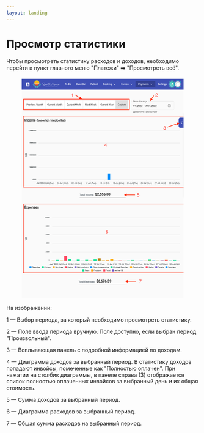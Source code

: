 ```yaml
---
layout: landing
---
```


# Просмотр статистики

Чтобы просмотреть статистику расходов и доходов, необходимо перейти в пункт главного меню "Платежи" ➡️ "Просмотреть всё".

<figure><img src="../../../.gitbook/assets/sybillehealth.com_dashboard_payment_view-all (1).png" alt=""><figcaption></figcaption></figure>

На изображении:

1 — Выбор периода, за который необходимо просмотреть статистику.&#x20;

2 — Поле ввода периода вручную. Поле доступно, если выбран период "Произвольный".

3 — Всплывающая панель с подробной информацией по доходам.

4 — Диаграмма доходов за выбранный период. В статистику доходов попадают инвойсы, помеченные как "Полностью оплачен". При нажатии на столбик диаграммы, в панеле справа (3) отображается список полностью оплаченных инвойсов за выбранный день и их общая стоимость.

5 — Сумма доходов за выбранный период.

6 — Диаграмма расходов за выбранный период.

7 — Общая сумма расходов на выбранный период.&#x20;
